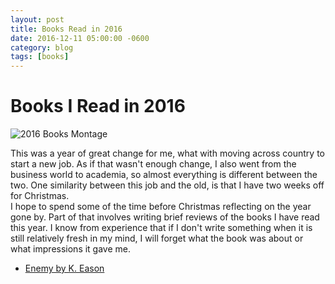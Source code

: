 ```yaml
---
layout: post
title: Books Read in 2016
date: 2016-12-11 05:00:00 -0600
category: blog
tags: [books]
---
```




# Books I Read in 2016

![2016 Books Montage](/assets/2016_Books_Read_Montage_v2.png "2016 Books Montage") 
 
This was a year of great change for me, what with moving across country to start a
new job.  As if that wasn't enough change, I also went from the business world to
academia, so almost everything is different between the two.  One similarity between this job and the old, is that I have two weeks off for
Christmas.  
I hope to spend some of the time before Christmas reflecting on the year gone by.  Part of that involves writing brief reviews of the books I have
read this year.  I know from experience that if I don't write something when it is
still relatively fresh in my mind, I will forget what the book was about or what
impressions it gave me.


 * [Enemy by K. Eason](/blog/2016/12/11/enemy-by-k-eason.html)

